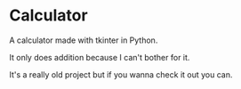 # Calculator
A calculator made with tkinter in Python.

It only does addition because I can't bother for it.

It's a really old project but if you wanna check it out you can.
